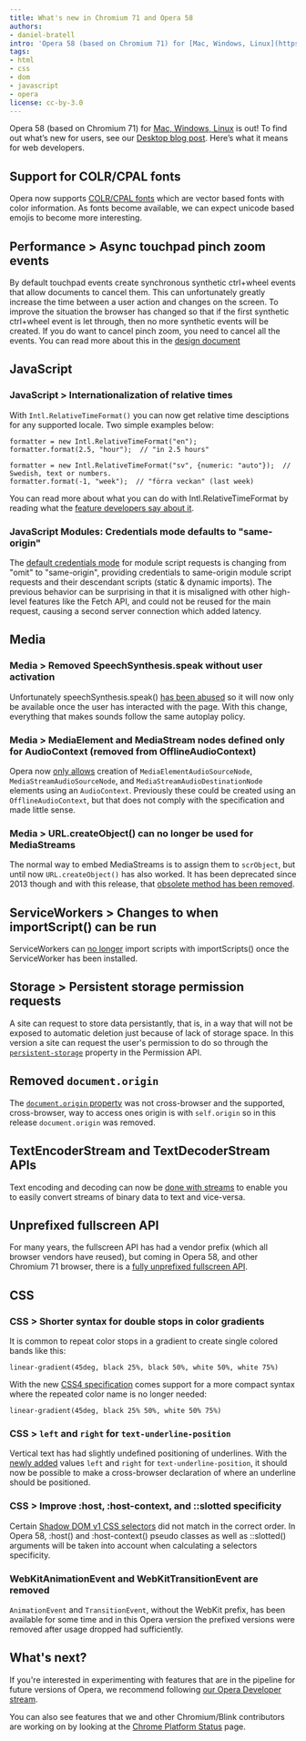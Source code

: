 ```yaml
---
title: What's new in Chromium 71 and Opera 58
authors:
- daniel-bratell
intro: 'Opera 58 (based on Chromium 71) for [Mac, Windows, Linux](https://www.opera.com/computer) is out! To find out what’s new for users, see our [Desktop blog post](https://blogs.opera.com/desktop/2019/01/opera-58-stable). Here’s what it means for web developers.'
tags:
- html
- css
- dom
- javascript
- opera
license: cc-by-3.0
---
```


Opera 58 (based on Chromium 71) for [Mac, Windows, Linux](https://www.opera.com/computer) is out! To
find out what’s new for users, see our
[Desktop blog post](https://blogs.opera.com/desktop/2019/01/opera-58-stable).
Here’s what it means for web developers.

## Support for COLR/CPAL fonts

Opera now supports [COLR/CPAL fonts](https://glyphsapp.com/tutorials/creating-a-microsoft-color-font) which are vector based fonts with color information. As fonts become available, we can expect unicode based emojis to become more interesting.

## Performance > Async touchpad pinch zoom events

By default touchpad events create synchronous synthetic ctrl+wheel events that allow documents to cancel them. This can unfortunately greatly increase the time between a user action and changes on the screen. To improve the situation the browser has changed so that if the first synthetic ctrl+wheel event is let through, then no more synthetic events will be created. If you do want to cancel pinch zoom, you need to cancel all the events. You can read more about this in the [design document](https://bugs.chromium.org/p/chromium/issues/detail?id=800767&desc=2)

## JavaScript

### JavaScript > Internationalization of relative times

With `Intl.RelativeTimeFormat()` you can now get relative time desciptions for any supported locale. Two simple examples below:

    formatter = new Intl.RelativeTimeFormat("en");
    formatter.format(2.5, "hour");  // "in 2.5 hours"

    formatter = new Intl.RelativeTimeFormat("sv", {numeric: "auto"});  // Swedish, text or numbers.
    formatter.format(-1, "week");  // "förra veckan" (last week)

You can read more about what you can do with Intl.RelativeTimeFormat by reading what the [feature developers say about it](https://developers.google.com/web/updates/2018/10/intl-relativetimeformat).

### JavaScript Modules: Credentials mode defaults to "same-origin"

The [default credentials mode](https://html.spec.whatwg.org/multipage/urls-and-fetching.html#module-script-credentials-mode) for module script requests is changing from "omit" to "same-origin", providing credentials to same-origin module script requests and their descendant scripts (static & dynamic imports). The previous behavior can be surprising in that it is misaligned with other high-level features like the Fetch API, and could not be reused for the main request, causing a second server connection which added latency.

## Media

### Media > Removed SpeechSynthesis.speak without user activation

Unfortunately speechSynthesis.speak() [has been abused](https://bugs.chromium.org/p/chromium/issues/detail?id=812767) so it will now only be available once the user has interacted with the page. With this change, everything that makes sounds follow the same autoplay policy.

### Media > MediaElement and MediaStream nodes defined only for AudioContext (removed from OfflineAudioContext)

Opera now [only allows](https://www.chromestatus.com/feature/5258622686724096) creation of `MediaElementAudioSourceNode`, `MediaStreamAudioSourceNode`, and `MediaStreamAudioDestinationNode` elements using an `AudioContext`. Previously these could be created using an `OfflineAudioContext`, but that does not comply with the specification and made little sense.

### Media > URL.createObject() can no longer be used for MediaStreams

The normal way to embed MediaStreams is to assign them to `scrObject`, but until now `URL.createObject()` has also worked. It has been deprecated since 2013 though and with this release, that [obsolete method has been removed](https://bugs.chromium.org/p/chromium/issues/detail?id=800767&desc=2).

## ServiceWorkers > Changes to when importScript() can be run

ServiceWorkers can [no longer](https://www.chromestatus.com/feature/5748516353736704) import scripts with importScripts() once the ServiceWorker has been installed.

## Storage > Persistent storage permission requests

A site can request to store data persistantly, that is, in a way that will not be exposed to automatic deletion just because of lack of storage space. In this version a site can request the user's permission to do so through the [`persistent-storage`](https://storage.spec.whatwg.org/#persistence) property in the Permission API.

## Removed `document.origin`

The [`document.origin` property](https://github.com/whatwg/dom/issues/410) was not cross-browser and the supported, cross-browser, way to access ones origin is with `self.origin` so in this release `document.origin` was removed.

## TextEncoderStream and TextDecoderStream APIs

Text encoding and decoding can now be [done with streams](https://github.com/ricea/encoding-streams/blob/master/stream-explainer.md) to enable you to easily convert streams of binary data to text and vice-versa.

## Unprefixed fullscreen API

For many years, the fullscreen API has had a vendor prefix (which all browser vendors have reused), but coming in Opera 58, and other Chromium 71 browser, there is a [fully unprefixed fullscreen API](https://fullscreen.spec.whatwg.org/).

## CSS

### CSS > Shorter syntax for double stops in color gradients

It is common to repeat color stops in a gradient to create single colored bands like this:

    linear-gradient(45deg, black 25%, black 50%, white 50%, white 75%)

With the new [CSS4 specification](https://www.w3.org/TR/css-images-4/) comes support for a more compact syntax where the repeated color name is no longer needed:

    linear-gradient(45deg, black 25% 50%, white 50% 75%)

### CSS > `left` and `right` for `text-underline-position`

Vertical text has had slightly undefined positioning of underlines. With the [newly added](https://drafts.csswg.org/css-text-decor-3/#text-underline-position-property) values `left` and `right` for `text-underline-position`, it should now be possible to make a cross-browser declaration of where an underline should be positioned.

### CSS > Improve :host, :host-context, and ::slotted specificity

Certain [Shadow DOM v1 CSS selectors](https://w3c.github.io/webcomponents/spec/shadow/) did not match in the correct order. In Opera 58, :host() and :host-context() pseudo classes as well as ::slotted() arguments will be taken into account when calculating a selectors specificity.

### WebKitAnimationEvent and WebKitTransitionEvent are removed

`AnimationEvent` and `TransitionEvent`, without the WebKit prefix, has been available for some time and in this Opera version the prefixed versions were removed after usage dropped had sufficiently.

## What's next?

If you're interested in experimenting with features that are in the
pipeline for future versions of Opera, we recommend following
[our Opera Developer stream](https://www.opera.com/developer).

You can also see features that we and other Chromium/Blink
contributors are working on by looking at the [Chrome Platform
Status](https://www.chromestatus.com/features) page.
